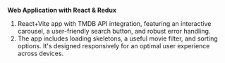 **Web Application with React & Redux**
1. React+Vite app with TMDB API integration, featuring an
interactive carousel, a user-friendly search button, and robust
error handling.
2. The app includes loading skeletons, a useful movie filter, and
sorting options. It's designed responsively for an optimal user
experience across devices.
